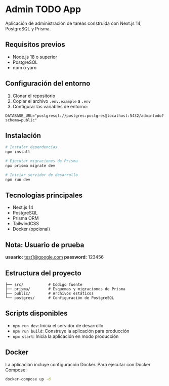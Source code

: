 
# Admin TODO App

Aplicación de administración de tareas construida con Next.js 14, PostgreSQL y Prisma.

## Requisitos previos

- Node.js 18 o superior
- PostgreSQL
- npm o yarn

## Configuración del entorno

1. Clonar el repositorio
2. Copiar el archivo `.env.example` a `.env`
3. Configurar las variables de entorno:

```properties example
DATABASE_URL="postgresql://postgres:postgres@localhost:5432/admintodo?schema=public"
```

## Instalación

```bash
# Instalar dependencias
npm install

# Ejecutar migraciones de Prisma
npx prisma migrate dev

# Iniciar servidor de desarrollo
npm run dev
```

## Tecnologías principales

- Next.js 14
- PostgreSQL
- Prisma ORM
- TailwindCSS
- Docker (opcional)

## Nota: Usuario de prueba 
__usuario:__ test1@google.com
__password:__ 123456

## Estructura del proyecto

```
├── src/           # Código fuente
├── prisma/        # Esquemas y migraciones de Prisma
├── public/        # Archivos estáticos
└── postgres/      # Configuración de PostgreSQL
```

## Scripts disponibles

- `npm run dev`: Inicia el servidor de desarrollo
- `npm run build`: Construye la aplicación para producción
- `npm start`: Inicia la aplicación en modo producción

## Docker

La aplicación incluye configuración Docker. Para ejecutar con Docker Compose:

```bash
docker-compose up -d
```